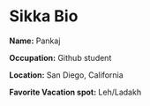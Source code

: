# Sikka Bio

**Name:** Pankaj

**Occupation:** Github student

**Location:** San Diego, California

**Favorite Vacation spot:** Leh/Ladakh
